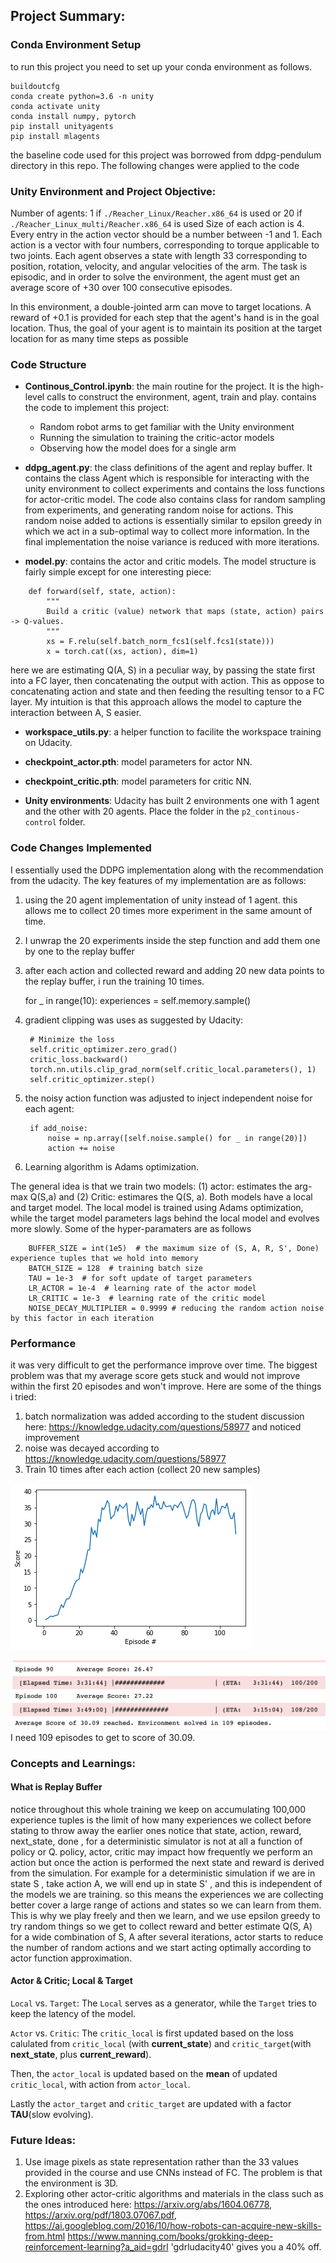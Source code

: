 ## Project Summary:
### Conda Environment Setup
to run this project you need to set up your conda environment as follows.  

```
buildoutcfg
conda create python=3.6 -n unity
conda activate unity
conda install numpy, pytorch
pip install unityagents
pip install mlagents
```

the baseline code used for this project was borrowed from ddpg-pendulum directory in this repo.
The following changes were applied to the code

### Unity Environment and Project Objective:
Number of agents: 1 if `./Reacher_Linux/Reacher.x86_64` is used or 20 if `./Reacher_Linux_multi/Reacher.x86_64` is used 
Size of each action is 4. Every entry in the action vector should be a number between -1 and 1.
Each action is a vector with four numbers, corresponding to torque applicable to two joints. 
Each agent observes a state with length 33 corresponding to position, rotation, velocity, and angular velocities of the arm. 
The task is episodic, and in order to solve the environment,
the agent must get an average score of +30 over 100 consecutive episodes.

In this environment, a double-jointed arm can move to target locations. 
A reward of +0.1 is provided for each step that the agent's hand is in the goal location. 
Thus, the goal of your agent is to maintain its position at the target location for as 
many time steps as possible

### Code Structure
* __Continous_Control.ipynb__: the main routine for the project. It is the high-level calls to construct the environment, agent, train and play. 
contains the code to implement this project:
   * Random robot arms to get familiar with the Unity environment
   * Running the simulation to training the critic-actor models 
   * Observing how the model does for a single arm


* __ddpg_agent.py__: the class definitions of the agent and replay buffer. It contains the class Agent which is responsible for interacting with the unity environment to collect experiments and contains the loss functions for actor-critic model.
The code also contains class for random sampling from experiments, and generating random noise for actions. This random noise added to actions is essentially similar to epsilon greedy in which we act in a sub-optimal way to collect more information. In the final implementation the noise variance is reduced with more iterations. 

* __model.py__:
contains the actor and critic models. The model structure is fairly simple except for one interesting piece:

```
    def forward(self, state, action):   
        """
        Build a critic (value) network that maps (state, action) pairs -> Q-values.
        """
        xs = F.relu(self.batch_norm_fcs1(self.fcs1(state)))
        x = torch.cat((xs, action), dim=1)
``` 

here we are estimating Q(A, S) in a peculiar way, by passing the state first into a FC layer, 
then concatenating the output with action. This as oppose to concatenating action and state and then
feeding the resulting tensor to a FC layer. My intuition is that this approach allows the model 
to capture the interaction between A, S easier. 

* __workspace_utils.py__: a helper function to facilite the workspace training on Udacity.

* __checkpoint_actor.pth__: model parameters for actor NN.
* __checkpoint_critic.pth__: model parameters for critic NN.
* __Unity environments__:
Udacity has built 2 environments one with 1 agent and the other with 20 agents. Place the folder in the `p2_continous-control` folder. 

### Code Changes Implemented
I essentially used the DDPG implementation along with the recommendation from the udacity. 
The key features of my implementation are as follows:
1) using the 20 agent implementation of unity instead of 1 agent. 
this allows me to collect 20 times more experiment in the same amount of time.

2) I unwrap the 20 experiments inside the step function and add them one by one to the replay buffer

3) after each action and collected reward and adding 20 new data points to the replay buffer,
i run the training 10 times. 
    
    for _ in range(10):
        experiences = self.memory.sample()

4) gradient clipping was uses as suggested by Udacity:

        # Minimize the loss
        self.critic_optimizer.zero_grad()
        critic_loss.backward()
        torch.nn.utils.clip_grad_norm(self.critic_local.parameters(), 1)
        self.critic_optimizer.step()
        
6) the noisy action function was adjusted to inject independent noise for each agent:
        
        if add_noise:
            noise = np.array([self.noise.sample() for _ in range(20)])
            action += noise

7) Learning algorithm is Adams optimization. 

The general idea is that we train two models: (1) actor: estimates the arg-max Q(S,a) and (2) Critic: estimares the Q(S, a). Both models have a local and target model. The local model is trained using Adams optimization, while the target model parameters lags behind the local model and evolves more slowly. Some of the hyper-paramaters are as follows


        BUFFER_SIZE = int(1e5)  # the maximum size of (S, A, R, S', Done) experience tuples that we hold into memory
        BATCH_SIZE = 128  # training batch size
        TAU = 1e-3  # for soft update of target parameters
        LR_ACTOR = 1e-4  # learning rate of the actor model
        LR_CRITIC = 1e-3  # learning rate of the critic model
        NOISE_DECAY_MULTIPLIER = 0.9999 # reducing the random action noise by this factor in each iteration


### Performance
it was very difficult to get the performance improve over time. The biggest problem was that my average score gets stuck and would not improve within the first 20
episodes and won't improve. Here are some of the things i tried:
1) batch normalization was added according to the student discussion here: https://knowledge.udacity.com/questions/58977 and noticed improvement
2) noise was decayed according to https://knowledge.udacity.com/questions/58977
3) Train 10 times after each action (collect 20 new samples)

![scores](./P2_cc.png)

![scores](./Screen_Shot.png)
I need 109 episodes to get to score of 30.09. 

### Concepts and Learnings:
#### What is Replay Buffer 
notice throughout this whole training we keep on accumulating 100,000 experience tuples 
is the limit of how many experiences we collect before stating to throw away the earlier ones
notice that state, action, reward, next_state, done , for a deterministic simulator
is not at all a function of policy or Q. policy, actor, critic may impact how frequently
we perform an action but once the action is performed the next state and reward is derived from the
simulation. For example for a deterministic simulation if we are in state S , take action A, we will
end up in state S' , and this is independent of the models we are training.
so this means the experiences we are collecting better cover a large range of actions and states
so we can learn from them. This is why we play freely and then we learn, and we use epsilon greedy to try
random things so we get to collect reward and better estimate Q(S, A) for a wide combination of S, A
after several iterations, actor starts to reduce the number of random actions and we start acting
optimally according to actor function approximation.


#### Actor & Critic; Local & Target 
`Local` vs. `Target`:
    The `Local` serves as a generator, while the `Target` tries to keep the latency of the model.

`Actor` vs. `Critic`:
    The `critic_local` is first updated based on the loss calulated from `critic_local` (with __current_state__) and `critic_target`(with __next_state__, plus __current_reward__).
    
Then, the `actor_local` is updated based on the __mean__ of updated `critic_local`, with action from `actor_local`.

Lastly the `actor_target` and `critic_target` are updated with a factor __TAU__(slow evolving).
    

### Future Ideas:
1) Use image pixels as state representation rather than the 33 values provided in the course
and use CNNs instead of FC. The problem is that the environment is 3D. 
2) Exploring other actor-critic algorithms and materials in the class such as the ones introduced here: 
https://arxiv.org/abs/1604.06778,
https://arxiv.org/pdf/1803.07067.pdf,
https://ai.googleblog.com/2016/10/how-robots-can-acquire-new-skills-from.html
https://www.manning.com/books/grokking-deep-reinforcement-learning?a_aid=gdrl  'gdrludacity40' gives you a 40% off.


